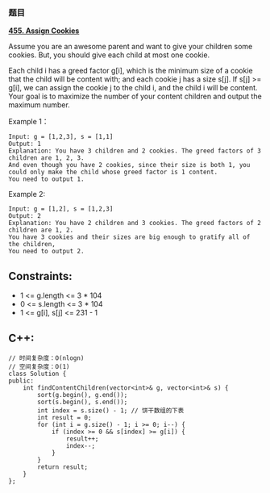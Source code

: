 ### 题目

 **[455. Assign Cookies](https://leetcode-cn.com/problems/assign-cookies/)** 


Assume you are an awesome parent and want to give your children some cookies. But, you should give each child at most one cookie.

Each child i has a greed factor g[i], which is the minimum size of a cookie that the child will be content with; and each cookie j has a size s[j]. If s[j] >= g[i], we can assign the cookie j to the child i, and the child i will be content. Your goal is to maximize the number of your content children and output the maximum number.


Example 1：

```
Input: g = [1,2,3], s = [1,1]
Output: 1
Explanation: You have 3 children and 2 cookies. The greed factors of 3 children are 1, 2, 3. 
And even though you have 2 cookies, since their size is both 1, you could only make the child whose greed factor is 1 content.
You need to output 1.
```

Example 2:

```
Input: g = [1,2], s = [1,2,3]
Output: 2
Explanation: You have 2 children and 3 cookies. The greed factors of 2 children are 1, 2. 
You have 3 cookies and their sizes are big enough to gratify all of the children, 
You need to output 2.

```
## Constraints:

* 1 <= g.length <= 3 * 104
* 0 <= s.length <= 3 * 104
* 1 <= g[i], s[j] <= 231 - 1

## C++:
```
// 时间复杂度：O(nlogn)
// 空间复杂度：O(1)
class Solution {
public:
    int findContentChildren(vector<int>& g, vector<int>& s) {
        sort(g.begin(), g.end());
        sort(s.begin(), s.end());
        int index = s.size() - 1; // 饼干数组的下表
        int result = 0;
        for (int i = g.size() - 1; i >= 0; i--) {
            if (index >= 0 && s[index] >= g[i]) {
                result++;
                index--;
            }
        }
        return result;
    }
};

```
